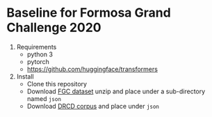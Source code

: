 # Baseline for Formosa Grand Challenge 2020
1. Requirements
   * python 3
   * pytorch
   * https://github.com/huggingface/transformers
2. Install
   * Clone this repository
   * Download [FGC dataset](https://scidm.nchc.org.tw/dataset/grandchallenge2020) unzip and place under a sub-directory named `json`
   * Download [DRCD corpus](https://github.com/DRCKnowledgeTeam/DRCD) and place under `json`
